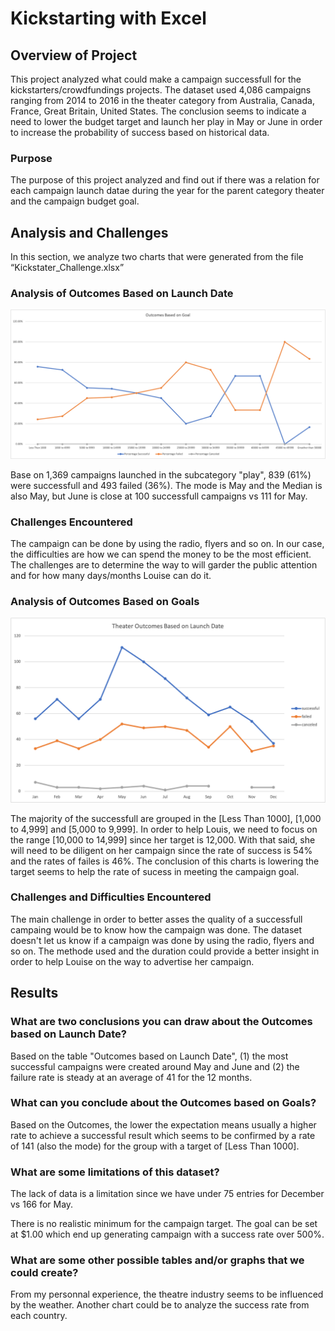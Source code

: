 # Kickstarting with Excel

## Overview of Project
This project analyzed what could make a campaign successfull for the kickstarters/crowdfundings projects. The dataset used 4,086 campaigns ranging from 2014 to 2016 in the theater category from Australia, Canada, France, Great Britain, United States. The conclusion seems to indicate a need to lower the budget target and launch her play in May or June in order to increase the  probability of success based on historical data.

### Purpose
The purpose of this project analyzed and find out if there was a relation for each campaign launch datae during the year for the parent category theater and the campaign budget goal.

## Analysis and Challenges
In this section, we analyze two charts that were generated from the file “Kickstater_Challenge.xlsx”

### Analysis of Outcomes Based on Launch Date


![Alt text](/resources/Outcomes_vs_Goals.png?raw=true "Optional Title")

Base on 1,369 campaigns launched in the subcategory "play", 839 (61%) were successfull and 493 failed (36%). The mode is May and the Median is also May, but June is close at 100 successfull campaigns vs 111 for May.

### Challenges Encountered
The campaign can be done by using the radio, flyers and so on. In our case, the difficulties are how we can spend the money to be the most efficient. The challenges are to determine the way to will garder the public attention and for how many days/months Louise can do it.

### Analysis of Outcomes Based on Goals

![Alt text](/resources/Theater_Outcomes_vs_Launch.png?raw=true "Optional Title")

The majority of the successfull are grouped in the [Less Than 1000], [1,000 to 4,999] and [5,000 to 9,999]. In order to help Louis, we need to focus on the range [10,000 to 14,999] since her target is 12,000. With that said, she will need to be diligent on her campaign since the rate of success is 54% and the rates of failes is 46%. The  conclusion of this charts is lowering the target seems to help the rate of sucess in meeting the campaign goal.


### Challenges and Difficulties Encountered
The main challenge in order to better asses the quality of a successfull campaing would be to know how the campaign was done. The dataset doesn't let us know if a campaign was done by using the radio, flyers and so on. The methode used and the duration could provide a better insight in order to help Louise on the way to advertise her campaign. 

## Results

###  What are two conclusions you can draw about the Outcomes based on Launch Date?

Based on the table "Outcomes based on Launch Date",  (1) the most successful campaigns were created around May and June and (2) the failure rate is steady at an average of 41 for the 12 months.


### What can you conclude about the Outcomes based on Goals?

Based on the Outcomes, the lower the expectation means usually a higher rate to achieve a successful result which seems to be confirmed by a rate of 141 (also the mode) for the group with a target of [Less Than 1000].


### What are some limitations of this dataset?
The lack of data is a limitation since we have under 75 entries for December vs 166 for May.

There is no realistic minimum for the campaign target. The goal can be set at $1.00 which end up generating campaign with a success rate over 500%.

### What are some other possible tables and/or graphs that we could create?
From my personnal experience, the theatre industry seems to be influenced by the weather. Another chart could be to analyze the success rate from each country.
